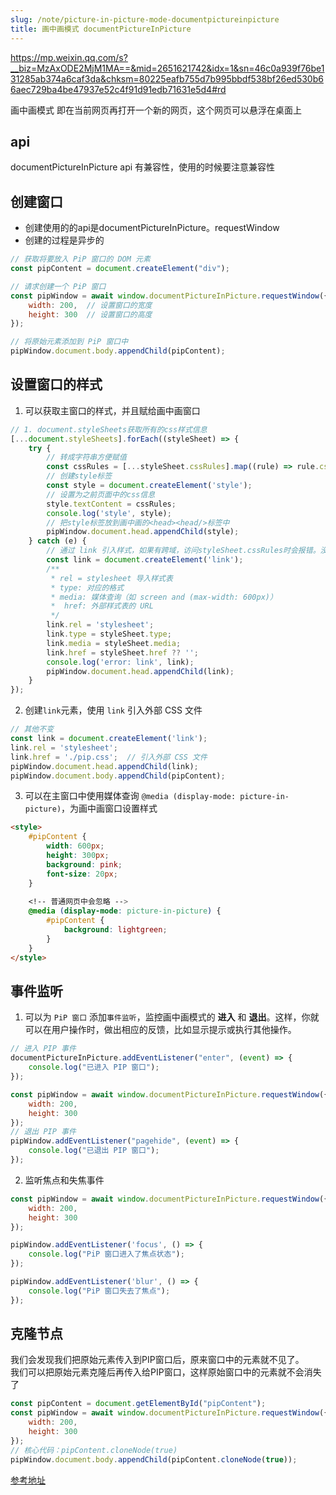 ```yaml
---
slug: /note/picture-in-picture-mode-documentpictureinpicture
title: 画中画模式 documentPictureInPicture
---
```

https://mp.weixin.qq.com/s?__biz=MzAxODE2MjM1MA==&mid=2651621742&idx=1&sn=46c0a939f76be131285ab374a6caf3da&chksm=80225eafb755d7b995bbdf538bf26ed530b66aec729ba4be47937e52c4f91d91edb71631e5d4#rd

画中画模式
即在当前网页再打开一个新的网页，这个网页可以悬浮在桌面上

## api
documentPictureInPicture
api 有兼容性，使用的时候要注意兼容性

## 创建窗口
- 创建使用的的api是documentPictureInPicture。requestWindow
- 创建的过程是异步的

```js
// 获取将要放入 PiP 窗口的 DOM 元素
const pipContent = document.createElement("div");

// 请求创建一个 PiP 窗口
const pipWindow = await window.documentPictureInPicture.requestWindow({
	width: 200,  // 设置窗口的宽度
	height: 300  // 设置窗口的高度
});

// 将原始元素添加到 PiP 窗口中
pipWindow.document.body.appendChild(pipContent);
```

## 设置窗口的样式

1. 可以获取主窗口的样式，并且赋给画中画窗口
```js
// 1. document.styleSheets获取所有的css样式信息
[...document.styleSheets].forEach((styleSheet) => {
    try {
        // 转成字符串方便赋值
        const cssRules = [...styleSheet.cssRules].map((rule) => rule.cssText).join('');
        // 创建style标签
        const style = document.createElement('style');
        // 设置为之前页面中的css信息
        style.textContent = cssRules;
        console.log('style', style);
        // 把style标签放到画中画的<head><head/>标签中
        pipWindow.document.head.appendChild(style);
    } catch (e) {
        // 通过 link 引入样式，如果有跨域，访问styleSheet.cssRules时会报错。没有跨域则不会报错
        const link = document.createElement('link');
        /**
         * rel = stylesheet 导入样式表
         * type: 对应的格式
         * media: 媒体查询（如 screen and (max-width: 600px)）
         *  href: 外部样式表的 URL
         */
        link.rel = 'stylesheet';
        link.type = styleSheet.type;
        link.media = styleSheet.media;
        link.href = styleSheet.href ?? '';
        console.log('error: link', link);
        pipWindow.document.head.appendChild(link);
    }
});
```


2. 创建`link`元素，使用 `link` 引入外部 CSS 文件
```js
// 其他不变
const link = document.createElement('link');
link.rel = 'stylesheet';
link.href = './pip.css';  // 引入外部 CSS 文件
pipWindow.document.head.appendChild(link);
pipWindow.document.body.appendChild(pipContent);
```

3. 可以在主窗口中使用媒体查询 `@media (display-mode: picture-in-picture)`，为画中画窗口设置样式
```html
<style>
    #pipContent {
        width: 600px;
        height: 300px;
        background: pink;
        font-size: 20px;
    }
    
    <!-- 普通网页中会忽略 -->
    @media (display-mode: picture-in-picture) {
        #pipContent {
            background: lightgreen;
        }
    }
</style>
```

## 事件监听

1. 可以为 `PiP 窗口` 添加`事件监听`，监控画中画模式的 **进入** 和 **退出**。这样，你就可以在用户操作时，做出相应的反馈，比如显示提示或执行其他操作。

```js
// 进入 PIP 事件
documentPictureInPicture.addEventListener("enter", (event) => {
    console.log("已进入 PIP 窗口");
});

const pipWindow = await window.documentPictureInPicture.requestWindow({
    width: 200,
    height: 300
});
// 退出 PIP 事件
pipWindow.addEventListener("pagehide", (event) => {
    console.log("已退出 PIP 窗口");
});
```

2. 监听焦点和失焦事件

```js
const pipWindow = await window.documentPictureInPicture.requestWindow({
    width: 200,
    height: 300
});

pipWindow.addEventListener('focus', () => {
    console.log("PiP 窗口进入了焦点状态");
});

pipWindow.addEventListener('blur', () => {
    console.log("PiP 窗口失去了焦点");
});
```


## 克隆节点
我们会发现我们把原始元素传入到PIP窗口后，原来窗口中的元素就不见了。  
我们可以把原始元素克隆后再传入给PIP窗口，这样原始窗口中的元素就不会消失了

```js
const pipContent = document.getElementById("pipContent");
const pipWindow = await window.documentPictureInPicture.requestWindow({
    width: 200,
    height: 300
});
// 核心代码：pipContent.cloneNode(true)
pipWindow.document.body.appendChild(pipContent.cloneNode(true));
```


[参考地址](https://mp.weixin.qq.com/s?__biz=MzAxODE2MjM1MA==&mid=2651621742&idx=1&sn=46c0a939f76be131285ab374a6caf3da&chksm=80225eafb755d7b995bbdf538bf26ed530b66aec729ba4be47937e52c4f91d91edb71631e5d4#rd)
